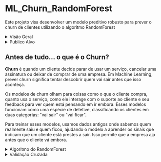# ML_Churn_RandomForest
Este  projeto  visa  desenvolver  um  modelo  preditivo  robusto  para  prever  o  churn  de clientes  utilizando  o  algoritmo  RandomForest

<details>
  <summary>Visão Geral</summary>

**Concepção do Problema**: Identificação e definição clara do problema de churn de clientes. Análise de como o churn afeta a empresa e quais padrões podem ser observados nos dados históricos.

**Coleta de Dados**: Reunir dados históricos relevantes dos clientes. Usaremos dados fictícios com variáveis que representam informações reais para esse tipo de problema.

**Pré-processamento e Limpeza de Dados**: Limpar e formatar os dados para análise. Isso inclui tratar valores ausentes, remover duplicatas e normalizar os dados.

**Exploração de Dados**: Análise exploratória para entender as tendências, padrões e relações nos dados. Isso ajudará a formular hipóteses para o modelo.

**Modelagem com RandomForest**: Utilização do algoritmo RandomForest para construir um modelo preditivo. O RandomForest foi escolhido pela sua eficácia em lidar com grandes conjuntos de dados e sua habilidade em modelar interações complexas entre variáveis.

**Avaliação do Modelo**: Testar o modelo com um conjunto de dados separado para avaliar sua precisão e eficácia. Ajustes e otimizações serão feitos com base nos resultados.

**Implementação (Deploy)**: Desenvolver uma estratégia para implementar o modelo que então será usado com novos dados para entregar as previsões.

**Objetivo Final**: Reduzir a taxa de churn de clientes através de previsões precisas, permitindo que a empresa tome ações proativas.

</details>

<details>
  <summary>Publico Alvo</summary>

Este projeto é ideal para empresas que buscam entender melhor o comportamento de churn dos seus clientes e querem implementar soluções baseadas em dados para  melhorar à retenção de clientes.

</details>

## Antes de tudo... o que é o Churn?
**Churn** é quando um cliente decide parar de usar um serviço, cancelar uma assinatura ou deixar de comprar de uma empresa. Em Machine Learning, prever churn significa tentar descobrir quem vai sair antes que isso aconteça.

Os modelos de churn olham para coisas como o que o cliente compra, quanto usa o serviço, como ele interage com o suporte ao cliente e seu feedback para ver quem está pensando em ir embora. Esses modelos funcionam como uma espécie de detetive, classificando os clientes em duas categorias: "vai sair" ou "vai ficar".

Para treinar esses modelos, usamos dados antigos onde sabemos quem realmente saiu e quem ficou, ajudando o modelo a aprender os sinais que indicam que um cliente está prestes a sair. Isso permite que a empresa aja antes que o cliente vá embora.

<details>
  <summary>Algoritmo do RandomForest</summary>

O algoritmo RandomForest, no contexto de Machine Leaming, é um método de ensemble (conjunto) que opera construindo uma série de árvores de decisão durante o treinamento e produzindo como previsão uma média ou combinação das previsões de cada árvore.

RandomForest pertence a uma classe mais ampla de algoritmos de ensemble chamada bagging.

1. Amostragem Bootstrap

O algoritmo começa com a criação de múltiplos conjuntos de dados de treinamento através de amostragem bootstrap. Isso significa que, para cada nova árvore, o algoritmo seleciona aleatoriamente amostras do conjunto de dados original com substituição (o que significa que a mesma amostra pode aparecer mais de uma vez).

2. Construção de Árvores de Decisão

Para cada conjunto de dados bootstrap, uma árvore de decisão é construída. Durante a construção da árvore, apenas um subconjunto aleatório das características é considerado para a divisão de cada nó. Isso aumenta a diversidade entre as árvores e ajuda a evitar overfítting, pois cada árvore tem uma perspectiva diferente dos dados.

3. Decisões de Divisão
   
Ao contrário de uma única árvore de decisão, onde todas as características são consideradas para fazer uma divisão, o RandomForest seleciona  aleatoriamente um número limitado de características em cada nó para encontrar a melhor divisão possível entre elas.

4. Crescimento das Árvores

As árvores são crescidas ao máximo possível sem poda, o que significa que continuam a se expandir até que cada folha seja pura (contenha amostras de apenas uma classe) ou contenha menos do que um mínimo número de amostras definido.

5. Predição

Para fazer previsões, o RandomForest coleta as previsões de todas as árvores individuais. No caso da classificação, a classe mais votada (moda) por todas as árvores é tomada como a previsão final. Para regressão, a média das previsões é usada.

6. Reducão de Variância
  
Uma vantagem fundamental do RandomForest é a redução de variância em comparação com uma única árvore de decisão. Como o algoritmo usa a média ou a moda das previsões de muitas árvores construídas em diferentes subconjuntos dos dados, o resultado é menos sensível a variações específicas e ruído nos dados de treinamento.

7. Importância das Características
O Randomrorest pode fornecer estimativas da importância de cada característica para a predição. Isso é feito analisando quanto a qualidade da divisão (geralmente medida pela redução da impureza) diminui quando a característica não está disponível.

RandomForest é amplamente utilizado por sua simplicidade e poder de generalização, sendo eficaz para uma ampla gama de tarefas de modelagem preditiva e geralmente funcionando bem sem a necessidade de muita otimização de hiperparâmetros.

![RandomForest](image/randonforest_0.png)

</details>

<details>
  <summary>Validação Cruzada</summary>

A validação cruzada é uma técnica de avaliação de modelos em Machine Learning que é essencial para assegurar a robustez e a generalização do modelo.

Destacamos a seguir alguns motivos pelos quais a validação cruzada é importante:

- A validação cruzada fornece uma estimativa mais imparcial do desempenho do modelo em dados não vistos ao usar diferentes subconjuntos do conjunto de dados para treinar e testar o modelo múltiplas vezes.

- Ao avaliar o modelo em várias divisões dos dados, podemos detectar se um modelo está simplesmente memorizando os dados de treinamento (overfitting) em vez de aprender padrões generalizáveis.

- Utilização eficaz dos dados pois, especialmente em conjuntos de dados menores, a validação cruzada permite o uso de todos os dados disponíveis para treinamento e teste, maximizando assim a quantidade de dados utilizada.

- É uma ferramenta útil para comparar a performance de modelos treinados com diferentes hiperparâmetros, permitindo a escolha do melhor conjunto de hiperparâmetros para o modelo final.

- A validação cruzada ajuda a comparar diferentes modelos e escolher o melhor, fornecendo uma medida de desempenho que é menos dependente da divisão particular de treinamento/teste dos dados.

- Ela verifica a robustez do modelo em diferentes ubconjuntos de dados, o que é importante para garantir que o modelo será eficaz em diferentes amostras de dados reais.

- A validação cruzada não só fornece uma estimativa de desempenho, mas também permite calcular a variância do desempenho do modelo, dando uma ideia de quão sensível o modelo é a diferentes dados.

O método mais comum de validação cruzada é o kfold, onde o conjunto de dados é dividido aleatoriamente em 'k subconjuntos (ou "folds'). O modelo é treinado em 'k-1' folds e testado no fold restante, e esse processo é repetido 'k' vezes, com cada fold servindo como o conjunto de teste exatamente uma vez.

O desempenho do modelo é dado pela média dos desempenhos em cada fold. Outros métodos incluem a validação cruzada estratificada, que é semelhante ao k-fold, mas preserva a proporção de classes em cada fold, sendo especialmente útil para conjuntos de dados desbalanceados.

![ValidacaoCruzada](image/ValidacaoCruzada.png)
</details>